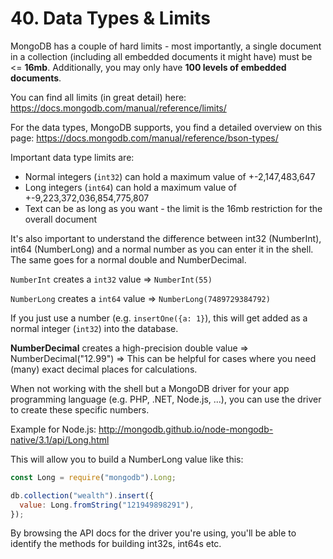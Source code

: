 # 40. Data Types & Limits

MongoDB has a couple of hard limits - most importantly, a single document in a collection (including all embedded documents it might have) must be <= **16mb**. Additionally, you may only have **100 levels of embedded documents**.

You can find all limits (in great detail) here: https://docs.mongodb.com/manual/reference/limits/

For the data types, MongoDB supports, you find a detailed overview on this page: https://docs.mongodb.com/manual/reference/bson-types/

Important data type limits are:

- Normal integers (`int32`) can hold a maximum value of +-2,147,483,647
- Long integers (`int64`) can hold a maximum value of +-9,223,372,036,854,775,807
- Text can be as long as you want - the limit is the 16mb restriction for the overall document

It's also important to understand the difference between int32 (NumberInt), int64 (NumberLong) and a normal number as you can enter it in the shell. The same goes for a normal double and NumberDecimal.

`NumberInt` creates a `int32` value => `NumberInt(55)`

`NumberLong` creates a `int64` value => `NumberLong(7489729384792)`

If you just use a number (e.g. `insertOne({a: 1}`), this will get added as a normal integer (`int32`) into the database.

**NumberDecimal** creates a high-precision double value => NumberDecimal("12.99") => This can be helpful for cases where you need (many) exact decimal places for calculations.

When not working with the shell but a MongoDB driver for your app programming language (e.g. PHP, .NET, Node.js, ...), you can use the driver to create these specific numbers.

Example for Node.js: http://mongodb.github.io/node-mongodb-native/3.1/api/Long.html

This will allow you to build a NumberLong value like this:

```javascript
const Long = require("mongodb").Long;

db.collection("wealth").insert({
  value: Long.fromString("121949898291"),
});
```

By browsing the API docs for the driver you're using, you'll be able to identify the methods for building int32s, int64s etc.
